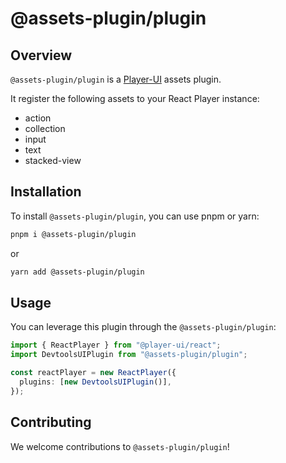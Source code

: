 # @assets-plugin/plugin

## Overview

`@assets-plugin/plugin` is a [Player-UI](https://player-ui.github.io/next/plugins) assets plugin.

It register the following assets to your React Player instance:

- action
- collection
- input
- text
- stacked-view

## Installation

To install `@assets-plugin/plugin`, you can use pnpm or yarn:

```sh
pnpm i @assets-plugin/plugin
```

or

```sh
yarn add @assets-plugin/plugin
```

## Usage

You can leverage this plugin through the `@assets-plugin/plugin`:

```ts
import { ReactPlayer } from "@player-ui/react";
import DevtoolsUIPlugin from "@assets-plugin/plugin";

const reactPlayer = new ReactPlayer({
  plugins: [new DevtoolsUIPlugin()],
});
```

## Contributing

We welcome contributions to `@assets-plugin/plugin`!
